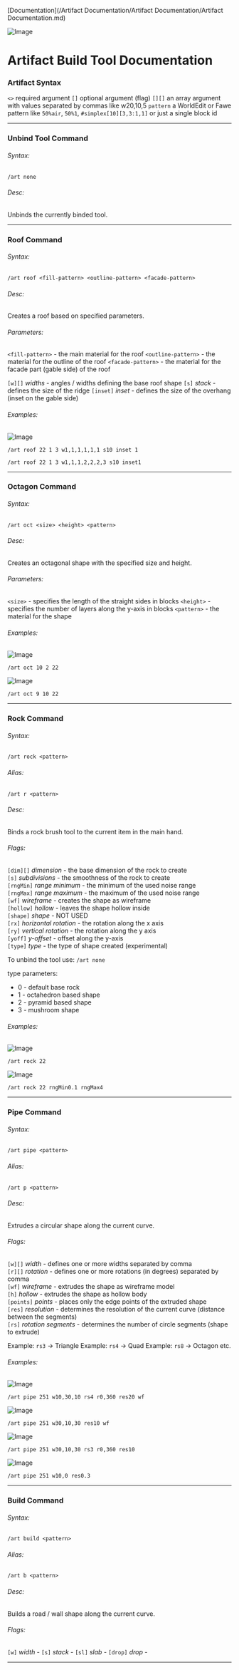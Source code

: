 [Documentation](/Artifact Documentation/Artifact Documentation/Artifact Documentation.md)

![Image](logo.png)

# Artifact Build Tool Documentation

### Artifact Syntax

`<>` required argument
`[]` optional argument (flag)
`[][]` an array argument with values separated by commas like w20,10,5
`pattern` a WorldEdit or Fawe pattern like `50%air`, `50%1`, `#simplex[10][3,3:1,1]` or just a single block id

---

### Unbind Tool Command

###### Syntax:
`/art none`

###### Desc:
Unbinds the currently binded tool.

---

### Roof Command

###### Syntax:
`/art roof <fill-pattern> <outline-pattern> <facade-pattern>`

###### Desc:
Creates a roof based on specified parameters.

###### Parameters:
`<fill-pattern>` - the main material for the roof
`<outline-pattern>` - the material for the outline of the roof
`<facade-pattern>` - the material for the facade part (gable side) of the roof

`[w][]` *widths* - angles / widths defining the base roof shape
`[s]` *stack* - defines the size of the ridge
`[inset]` *inset* - defines the size of the overhang (inset on the gable side)

###### Examples:

![Image](roof_2.png)

`/art roof 22 1 3 w1,1,1,1,1,1 s10 inset 1`

`/art roof 22 1 3 w1,1,1,2,2,2,3 s10 inset1`

---

### Octagon Command

###### Syntax:
`/art oct <size> <height> <pattern>`

###### Desc:
Creates an octagonal shape with the specified size and height.

###### Parameters:

`<size>` - specifies the length of the straight sides in blocks
`<height>` - specifies the number of layers along the y-axis in blocks
`<pattern>` - the material for the shape

###### Examples:

![Image](octagon_1.png)

`/art oct 10 2 22`

![Image](octagon_2.png)

`/art oct 9 10 22`

---

### Rock Command

###### Syntax:
`/art rock <pattern>`

###### Alias:
`/art r <pattern>`

###### Desc:
Binds a rock brush tool to the current item in the main hand.

###### Flags:
`[dim][]` *dimension* - the base dimension of the rock to create  
`[s]` *subdivisions* - the smoothness of the rock to create  
`[rngMin]` *range minimum* - the minimum of the used noise range  
`[rngMax]` *range maximum* - the maximum of the used noise range  
`[wf]` *wireframe* - creates the shape as wireframe  
`[hollow]` *hollow* - leaves the shape hollow inside  
`[shape]` *shape* - NOT USED  
`[rx]` *horizontal rotation* - the rotation along the x axis  
`[ry]` *vertical rotation* - the rotation along the y axis  
`[yoff]` *y-offset* - offset along the y-axis  
`[type]` *type* - the type of shape created (experimental)  

To unbind the tool use:
`/art none`

type parameters:
* 0 - default base rock
* 1 - octahedron based shape  
* 2 - pyramid based shape
* 3 - mushroom shape

###### Examples:

![Image](rock_1_default.png)

`/art rock 22`

![Image](rock_2.png)

`/art rock 22 rngMin0.1 rngMax4`

---

### Pipe Command

###### Syntax:
`/art pipe <pattern>`

###### Alias:
`/art p <pattern>`

###### Desc:
Extrudes a circular shape along the current curve.

###### Flags:
`[w][]` *width* - defines one or more widths separated by comma  
`[r][]` *rotation* - defines one or more rotations (in degrees) separated by comma  
`[wf]` *wireframe* - extrudes the shape as wireframe model  
`[h]` *hollow* - extrudes the shape as hollow body  
`[points]` *points* - places only the edge points of the extruded shape  
`[res]` *resolution* - determines the resolution of the current curve (distance between the segments)  
`[rs]` *rotation segments* - determines the number of circle segments (shape to extrude)  

Example: `rs3` → Triangle
Example: `rs4` → Quad
Example: `rs8` → Octagon
etc.

###### Examples:

![Image](pipe_example_1.png)

`/art pipe 251 w10,30,10 rs4 r0,360 res20 wf`

![Image](pipe_example_2.png)

`/art pipe 251 w30,10,30 res10 wf`

![Image](pipe_example_3.png)

`/art pipe 251 w30,10,30 rs3 r0,360 res10`

![Image](pipe_example_4.png)

`/art pipe 251 w10,0 res0.3`

---

### Build Command

###### Syntax:
`/art build <pattern>`

###### Alias:
`/art b <pattern>`

###### Desc:
Builds a road / wall shape along the current curve.

###### Flags:
`[w]` *width* -
`[s]` *stack* -
`[sl]` *slab* -
`[drop]` *drop* -

---
